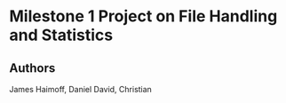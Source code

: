 # Milestone 1 Project on File Handling and Statistics

## Authors
James Haimoff, Daniel David, Christian
